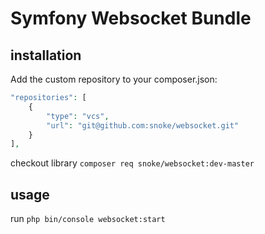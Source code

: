 # Symfony Websocket Bundle

## installation

Add the custom repository to your composer.json:

```php
"repositories": [
    {
        "type": "vcs",
        "url": "git@github.com:snoke/websocket.git"
    }
],
```

checkout library `composer req snoke/websocket:dev-master`

## usage

run `php bin/console websocket:start`

